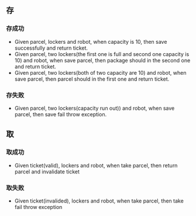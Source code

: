 ## 存

### 存成功

- Given parcel, lockers and robot, when capacity is 10, then save successfully and return ticket.
- Given parcel, two lockers(the first one is full and second one capacity is 10) and robot, when save parcel, then package should in the second one and return ticket.
- Given parcel, two lockers(both of two capacity are 10) and robot, when save parcel, then parcel should in the first one and return ticket.

### 存失败

- Given parcel, two lockers(capacity run out)) and  robot, when save parcel, then save fail throw exception. 

## 取

### 取成功

- Given ticket(valid), lockers and robot, when take parcel, then return parcel and invalidate ticket

### 取失败

- Given ticket(invalided), lockers and robot, when take parcel, then take fail throw exception